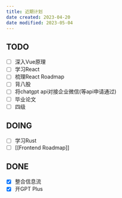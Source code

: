 ```yaml
---
title: 近期计划
date created: 2023-04-20
date modified: 2023-05-04
---
```


## TODO

- [ ] 深入Vue原理
- [ ] 学习React
- [ ] 梳理React Roadmap
- [ ] 背八股
- [ ] 将chatgpt api对接企业微信(等api申请通过)
- [ ] 毕业论文
- [ ] 四级

## DOING

- [ ] 学习Rust
- [ ] [[Frontend Roadmap]]

## DONE

- [x] 整合信息流
- [x] 开GPT Plus
